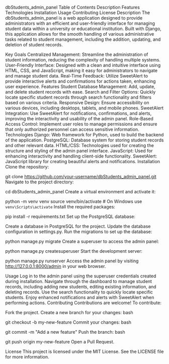 dbStudents_admin_panel
Table of Contents
Description
Features
Technologies
Installation
Usage
Contributing
License
Description
The dbStudents_admin_panel is a web application designed to provide administrators with an efficient and user-friendly interface for managing student data within a university or educational institution. Built with Django, this application allows for the smooth handling of various administrative tasks related to student management, including the addition, updating, and deletion of student records.

Key Goals
Centralized Management: Streamline the administration of student information, reducing the complexity of handling multiple systems.
User-Friendly Interface: Designed with a clean and intuitive interface using HTML, CSS, and JavaScript, making it easy for administrators to navigate and manage student data.
Real-Time Feedback: Utilize SweetAlert to provide interactive alerts and confirmations for actions taken, enhancing user experience.
Features
Student Database Management: Add, update, and delete student records with ease.
Search and Filter Options: Quickly locate specific student records through search functionality and filters based on various criteria.
Responsive Design: Ensure accessibility on various devices, including desktops, tablets, and mobile phones.
SweetAlert Integration: Use SweetAlert for notifications, confirmations, and alerts, improving the interactivity and usability of the admin panel.
Role-Based Access Control: Implement user roles to manage permissions and ensure that only authorized personnel can access sensitive information.
Technologies
Django: Web framework for Python, used to build the backend of the application.
PostgreSQL: Database system for storing student records and other relevant data.
HTML/CSS: Technologies used for creating the structure and styling of the admin panel interface.
JavaScript: Used for enhancing interactivity and handling client-side functionality.
SweetAlert: JavaScript library for creating beautiful alerts and notifications.
Installation
Clone the repository:


git clone https://github.com/your-username/dbStudents_admin_panel.git
Navigate to the project directory:



cd dbStudents_admin_panel
Create a virtual environment and activate it:


python -m venv venv
source venv/bin/activate  # On Windows use `venv\Scripts\activate`
Install the required packages:


pip install -r requirements.txt
Set up the PostgreSQL database:

Create a database in PostgreSQL for the project.
Update the database configuration in settings.py.
Run the migrations to set up the database:


python manage.py migrate
Create a superuser to access the admin panel:



python manage.py createsuperuser
Start the development server:


python manage.py runserver
Access the admin panel by visiting http://127.0.0.1:8000/admin in your web browser.

Usage
Log in to the admin panel using the superuser credentials created during installation.
Navigate through the dashboard to manage student records, including adding new students, editing existing information, and deleting records.
Use the search functionality to quickly locate specific students.
Enjoy enhanced notifications and alerts with SweetAlert when performing actions.
Contributing
Contributions are welcome! To contribute:

Fork the project.
Create a new branch for your changes:
bash

git checkout -b my-new-feature
Commit your changes:
bash

git commit -m "Add a new feature"
Push the branch:
bash

git push origin my-new-feature
Open a Pull Request.

License
This project is licensed under the MIT License. See the LICENSE file for more information.

